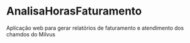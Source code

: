# AnalisaHorasFaturamento
Aplicação web para gerar relatórios de faturamento e atendimento dos chamdos do Milvus
